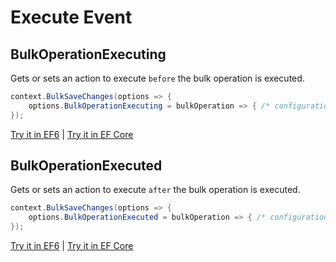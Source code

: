 # Execute Event

## BulkOperationExecuting
Gets or sets an action to execute `before` the bulk operation is executed.


```csharp
context.BulkSaveChanges(options => {
	options.BulkOperationExecuting = bulkOperation => { /* configuration */ };
});
```

[Try it in EF6](https://dotnetfiddle.net/mIhWyT) | [Try it in EF Core](https://dotnetfiddle.net/TEE4xQ)

## BulkOperationExecuted
Gets or sets an action to execute `after` the bulk operation is executed.


```csharp
context.BulkSaveChanges(options => {
	options.BulkOperationExecuted = bulkOperation => { /* configuration */ };
});
```

[Try it in EF6](https://dotnetfiddle.net/u3MlB7) | [Try it in EF Core](https://dotnetfiddle.net/wnXwJF)
